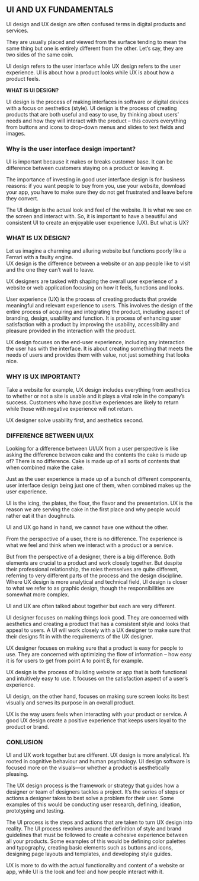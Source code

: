 ## **UI AND UX FUNDAMENTALS** ##

UI design and UX design are often confused terms in digital products and services. 

They are usually placed and viewed from the surface tending to mean the same thing but one is entirely different from the other. Let’s say, they are two sides of the same coin.

UI design refers to the user interface while UX design refers to the user experience. UI is about how a product looks while UX is about how a product feels.

**WHAT IS UI DESIGN?**

UI design is the process of making interfaces in software or digital devices with a focus on aesthetics (style). UI design is the process of creating products that are both useful and easy to use, by thinking about users’ needs and how they will interact with the product – this covers everything from buttons and icons to drop-down menus and slides to text fields and images.

### **Why is the user interface design important?** ##

UI is important because it makes or breaks customer base. It can be difference between customers staying on a product or leaving it.

The importance of investing in good user interface design is for business reasons: if you want people to buy from you, use your website, download your app, you have to make sure they do not get frustrated and leave before they convert.

The UI design is the actual look and feel of the website. It is what we see on the screen and interact with. So, it is important to have a beautiful and consistent UI to create an enjoyable user experience (UX). But what is UX?


### WHAT IS UX DESIGN? ##

Let us imagine a charming and alluring website but functions poorly like a Ferrari with a faulty engine.  
UX design is the difference between a website or an app people like to visit and the one they can’t wait to leave.

UX designers are tasked with shaping the overall user experience of a website or web application focusing on how it feels, functions and looks.

User experience (UX) is the process of creating products that provide meaningful and relevant experience to users. This involves the design of the entire process of acquiring and integrating the product, including aspect of branding, design, usability and function. It is process of enhancing user satisfaction with a product by improving the usability, accessibility and pleasure provided in the interaction with the product.

UX design focuses on the end-user experience, including any interaction the user has with the interface. It is about creating something that meets the needs of users and provides them with value, not just something that looks nice.

### WHY IS UX IMPORTANT? ###

Take a website for example, UX design includes everything from aesthetics to whether or not a site is usable and it plays a vital role in the company’s success. Customers who have positive experiences are likely to return while those with negative experience will not return.

UX designer solve usability first, and aesthetics second.


### DIFFERENCE BETWEEN UI/UX ###

Looking for a difference between UI/UX from a user perspective is like asking the difference between cake and the contents the cake is made up of? There is no difference. Cake is made up of all sorts of contents that when combined make the cake.

Just as the user experience is made up of a bunch of different components, user interface design being just one of them, when combined makes up the user experience.

UI is the icing, the plates, the flour, the flavor and the presentation. UX is the reason we are serving the cake in the first place and why people would rather eat it than doughnuts.

UI and UX go hand in hand, we cannot have one without the other. 

From the perspective of a user, there is no difference. The experience is what we feel and think when we interact with a product or a service. 

But from the perspective of a designer, there is a big difference. Both elements are crucial to a product and work closely together. But despite their professional relationship, the roles themselves are quite different, referring to very different parts of the process and the design discipline. Where UX design is more analytical and technical field, UI design is closer to what we refer to as graphic design, though the responsibilities are somewhat more complex.

UI and UX are often talked about together but each are very different.

UI designer focuses on making things look good. They are concerned with aesthetics and creating a product that has a consistent style and looks that appeal to users. A UI will work closely with a UX designer to make sure that their designs fit in with the requirements of the UX designer.

UX designer focuses on making sure that a product is easy for people to use. They are concerned with optimizing the flow of information – how easy it is for users to get from point A to point B, for example. 

UX design is the process of building website or app that is both functional and intuitively easy to use. It focuses on the satisfaction aspect of a user’s experience.

UI design, on the other hand, focuses on making sure screen looks its best visually and serves its purpose in an overall product.

UX is the way users feels when interacting with your product or service. A good UX design create a positive experience that keeps users loyal to the product or brand.



### CONLUSION ###

UI and UX work together but are different. UX design is more analytical. It’s rooted in cognitive behaviour and human psychology. UI design software is focused more on the visuals—or whether a product is aesthetically pleasing.

The UX design process is the framework or strategy that guides how a designer or team of designers tackles a project. It’s the series of steps or actions a designer takes to best solve a problem for their user.
Some examples of this would be conducting user research, defining, ideation, prototyping  and testing.

The UI process is the steps and actions that are taken to turn UX design into reality. The UI process revolves around the definition of style and brand guidelines that must be followed to create a cohesive experience between all your products. 
Some examples of this would be defining color palettes and typography, creating basic elements such as buttons and icons, designing page layouts and templates, and developing style guides.

UX is more to do with the actual functionality and content of a website or app, while UI is the look and feel and how people interact with it.

